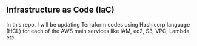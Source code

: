 ## Infrastructure as Code (IaC)
In this repo, I will be updating Terraform codes using Hashicorp language (HCL) for each of the AWS main services like IAM, ec2, S3, VPC, Lambda, etc. 
